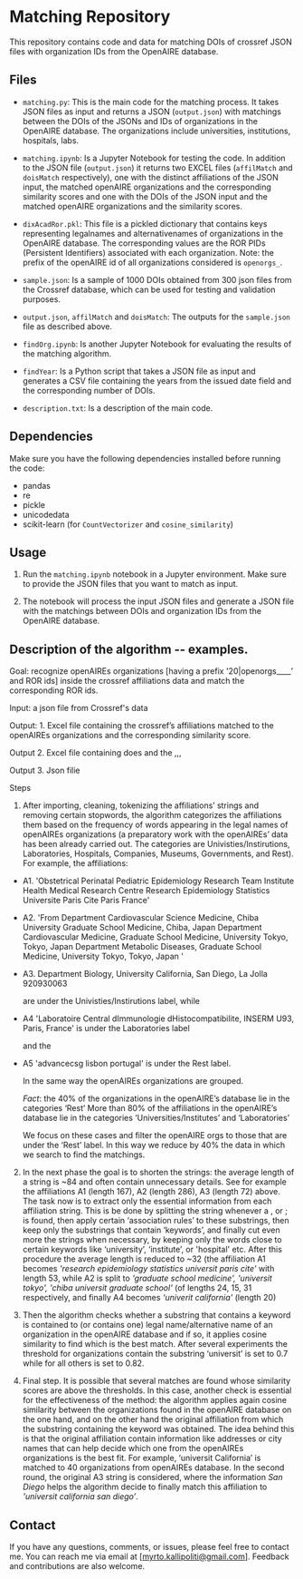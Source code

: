 # Matching Repository

This repository contains code and data for matching DOIs of crossref JSON files with organization IDs from the OpenAIRE database.

## Files

- `matching.py`: This is the main code for the matching process. It takes JSON files as input and returns a JSON (`output.json`) with matchings between the DOIs of the JSONs and IDs of organizations in the OpenAIRE database. 
The organizations include universities, institutions, hospitals, labs.

- `matching.ipynb`: Is a Jupyter Notebook for testing the code. In addition to the JSON file (`output.json`) it returns two EXCEL files (`affilMatch` and `doisMatch` respectively), one with the distinct affiliations of the JSON input, the matched openAIRE organizations and the corresponding similarity scores and one with the DOIs of the JSON input and the matched openAIRE organizations and the similarity scores.

- `dixAcadRor.pkl`: This file is a pickled dictionary that contains keys representing legalnames and alternativenames of organizations in the OpenAIRE database. 
The corresponding values are the ROR PIDs (Persistent Identifiers) associated with each organization.
Note: the prefix of the openAIRE id of all organizations considered is `openorgs_`.

- `sample.json`: Is a sample of 1000 DOIs obtained from 300 json files from the Crossref database, which can be used for testing and validation purposes.
  
- `output.json`, `affilMatch` and `doisMatch`: The outputs for the `sample.json` file as described above.

- `findOrg.ipynb`: Is another Jupyter Notebook for evaluating the results of the matching algorithm.

- `findYear`: Is a Python script that takes a JSON file as input and generates a CSV file containing the years from the issued date field and the corresponding number of DOIs.

- `description.txt`: Is a description of the main code.


## Dependencies

Make sure you have the following dependencies installed before running the code:

- pandas
- re
- pickle
- unicodedata
- scikit-learn (for `CountVectorizer` and `cosine_similarity`)

## Usage

1. Run the `matching.ipynb` notebook in a Jupyter environment. Make sure to provide the JSON files that you want to match as input.

2. The notebook will process the input JSON files and generate a JSON file with the matchings between DOIs and organization IDs from the OpenAIRE database.


## Description of the algorithm -- examples. 

Goal: recognize openAIREs organizations [having a prefix '20|openorgs____’ and ROR ids] inside the crossref affiliations data and match the corresponding ROR ids.

Input: a json file from Crossref's data

Output: 1. Excel file containing the crossref’s affiliations matched to the openAIREs organizations and the corresponding similarity score. 

Output 2. Excel file containing does and the ,,,

Output 3. Json filie 

Steps

1. After importing, cleaning, tokenizing the affiliations’ strings and removing certain stopwords, the algorithm categorizes the affiliations them based on the frequency of words appearing in the legal names of openAIREs organizations (a preparatory work with the openAIREs’ data has been already carried out. The categories are Univisties/Instirutions, Laboratories, Hospitals, Companies, Museums, Governments, and Rest). For example, the affiliations:

* A1. 'Obstetrical Perinatal Pediatric Epidemiology Research Team Institute Health Medical Research Centre Research Epidemiology     Statistics Universite Paris Cite Paris France'

* A2. 'From Department Cardiovascular Science Medicine, Chiba University Graduate School Medicine, Chiba, Japan Department Cardiovascular Medicine, Graduate School Medicine, University Tokyo, Tokyo, Japan Department Metabolic Diseases, Graduate School Medicine, University Tokyo, Tokyo, Japan '

* A3. Department Biology, University California, San Diego, La Jolla 920930063

  are under the Univisties/Instirutions label, while

* A4 'Laboratoire Central dImmunologie dHistocompatibilite, INSERM U93, Paris, France' is under the Laboratories label

  and the 

* A5 'advancecsg lisbon portugal' is under the Rest label. 

  In the same way the openAIREs organizations are grouped. 

  *Fact*: the 40% of the organizations in the openAIRE’s database lie in the categories ‘Rest’
  More than 80% of the affiliations in the openAIRE’s database lie in the categories ‘Universities/Institutes’ and ‘Laboratories’

  We focus on these cases and filter the openAIRE orgs to those that are under the ‘Rest’ label. In this way we reduce by 40% the data in which we search to find the matchings.

2. In the next phase the goal is to shorten the strings: the average length of a string is ~84  and often contain unnecessary details. See for example the affiliations A1 (length 167), A2 (length 286), A3 (length 72) above. 
The task now is to extract only the essential information from each affiliation string. 
This is be done by splitting the string whenever a , or ; is found, then apply certain ‘association rules’ to these substrings, then keep only the substrings that contain ‘keywords’, and finally cut even more the strings when necessary, by keeping only the words close to certain keywords like ‘university’, ‘institute’, or 'hospital' etc. 
After this procedure the average length is reduced to ~32 (the affiliation A1 becomes _'research epidemiology statistics universit paris cite'_ with length 53, 
while A2 is split to _'graduate school medicine',
 'universit tokyo',
 'chiba universit graduate school'_ (of lengths 24, 15, 31 respectively, 
and finally A4 becomes _‘univerit california'_ (length 20)

3. Then the algorithm checks whether a substring that contains a keyword is contained to (or contains one) legal name/alternative name of an organization in the openAIRE database and if so, it applies cosine similarity to find which is the best match. 
After several experiments the threshold for organizations contain the substring ‘universit’ is set to 0.7 while for all others is set to 0.82.

4. Final step. It is possible that several matches are found whose similarity scores are above the thresholds. 
In this case, another check is essential for the effectiveness of the method: the algorithm applies again cosine similarity between the organizations found in the openAIRE database on the one hand, and on the other hand the original affiliation from which the substring containing the keyword was obtained. The idea behind this is that the original affiliation contain information like addresses or city names that can help decide which one from the openAIREs organizations is the best fit. For example, ‘universit California’ is matched to 40 organizations from openAIREs database. In the second round, the original A3 string is considered, where the information _San Diego_ helps the algorithm decide to finally match this affiliation to _'universit california san diego’_.


## Contact

If you have any questions, comments, or issues, please feel free to contact me. You can reach me via email at [myrto.kallipoliti@gmail.com]. Feedback and contributions are also welcome.

